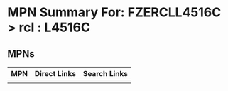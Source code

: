 



# MPN Summary For: FZERCLL4516C > rcl : L4516C

## MPNs
  

|MPN|Direct Links|Search Links|
| :--- | :--- | :--- |
||||
